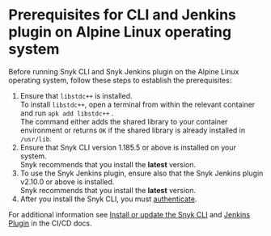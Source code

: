 # Prerequisites for CLI and Jenkins plugin on Alpine Linux operating system

Before running Snyk CLI and Snyk Jenkins plugin on the Alpine Linux operating system, follow these steps to establish the prerequisites:

1. Ensure that `libstdc++` is installed. \
   To install `libstdc++`, open a terminal from within the relevant container and run `apk add libstdc++` .\
   The command either adds the shared library to your container environment or returns `OK` if the shared library is already installed in `/usr/lib`.&#x20;
2. Ensure that Snyk CLI version 1.185.5 or above is installed on your system. \
   Snyk recommends that you install the **latest** version. &#x20;
3. To use the Snyk Jenkins plugin, ensure also that the Snyk Jenkins plugin v2.10.0 or above is installed. \
   Snyk recommends that you install the **latest** version.&#x20;
4. After you install the Snyk CLI, you must [authenticate](https://docs.snyk.io/snyk-cli/authenticate-the-cli-with-your-account).

For additional information see [Install or update the Snyk CLI](./) and [Jenkins Plugin](../../scm-ide-and-ci-cd-workflow-and-integrations/snyk-ci-cd-integrations/jenkins-plugin-integration-with-snyk.md) in the CI/CD docs.
